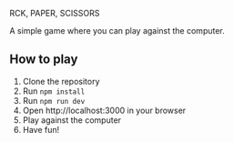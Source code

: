 RCK, PAPER, SCISSORS

A simple game where you can play against the computer.

## How to play

1. Clone the repository
2. Run `npm install`
3. Run `npm run dev`
4. Open http://localhost:3000 in your browser
5. Play against the computer
6. Have fun!
